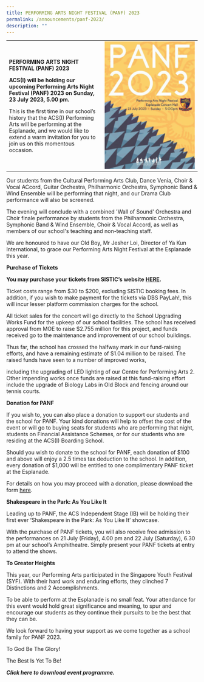 ```yaml
---
title: PERFORMING ARTS NIGHT FESTIVAL (PANF) 2023
permalink: /announcements/panf-2023/
description: ""
---
```

<table style="width: 100%;">
<tbody>
<tr>
<td style="width: 50%;">
<p><strong>PERFORMING ARTS NIGHT FESTIVAL (PANF) 2023</strong></p>
<p><strong>ACS(I) will be holding our upcoming Performing Arts Night Festival (PANF) 2023 on Sunday, 23 July 2023, 5.00 pm.</strong></p>
<p>This is the first time in our school’s history that the ACS(I) Performing Arts will be performing at the Esplanade, and we would like to extend a warm invitation for you to join us on this momentous occasion.</p>

</td>
<td style="width: 50%;"><img src="/images/Happenings/panf%202023.png" alt="">
</td></tr>
</tbody>
</table>
<p>Our students from the Cultural Performing Arts Club, Dance Venia, Choir &amp; Vocal ACcord, Guitar Orchestra, Philharmonic Orchestra, Symphonic Band &amp; Wind Ensemble will be performing that night, and our Drama Club performance will also be screened.</p>
<p>The evening will conclude with a combined 'Wall of Sound' Orchestra and Choir finale performance by students from the Philharmonic Orchestra, Symphonic Band &amp; Wind Ensemble, Choir &amp; Vocal Accord, as well as members of our school's teaching and non-teaching staff.</p>
<p>We are honoured to have our Old Boy, Mr Jesher Loi, Director of Ya Kun International, to grace our Performing Arts Night Festival at the Esplanade this year.</p>
<p><strong>Purchase of Tickets </strong></p>
<p><strong>You may purchase your tickets from SISTIC’s </strong><strong>website</strong> <a href="https://ticketing.sistic.com.sg/sistic/booking/artsnight0723"><strong>HERE</strong></a><strong>.</strong></p>
<p>Ticket costs range from $30 to $200, excluding SISTIC booking fees. In addition, if you wish to make payment for the tickets via DBS PayLah!, this will incur lesser platform commission charges for the school.</p>
<p>All ticket sales for the concert will go directly to the School Upgrading Works Fund for the upkeep of our school facilities. The school has received approval from MOE to raise $2.755 million for this project, and funds received go to the maintenance and improvement of our school buildings.</p>
<p>Thus far, the school has crossed the halfway mark in our fund-raising efforts, and have a remaining estimate of $1.04 million to be raised. The raised funds have seen to a number of improved works,</p>
<p>including the upgrading of LED lighting of our Centre for Performing Arts 2. Other impending works once funds are raised at this fund-raising effort include the upgrade of Biology Labs in Old Block and fencing around our tennis courts.</p>
<p><strong>Donation for PANF </strong></p>
<p>If you wish to, you can also place a donation to support our students and the school for PANF. Your kind donations will help to offset the cost of the event or will go to buying seats for students who are performing that night, students on Financial Assistance Schemes, or for our students who are residing at the ACS(I) Boarding School.</p>
<p>Should you wish to donate to the school for PANF, each donation of $100 and above will enjoy a 2.5 times tax deduction to the school. In addition, every donation of $1,000 will be entitled to one complimentary PANF ticket at the Esplanade.</p>
<p>For details on how you may proceed with a donation, please download the form <a href="https://sites.acsindep.edu.sg/PANF/PANF%202023%20donation%20form.pdf">here</a>.</p>
<p><strong>Shakespeare in the Park: As You Like It </strong></p>
<p>Leading up to PANF, the ACS Independent Stage (IB) will be holding their first ever ‘Shakespeare in the Park: As You Like It’ showcase.</p>
<p>With the purchase of PANF tickets, you will also receive free admission to the performances on 21 July (Friday), 4.00 pm and 22 July (Saturday), 6.30 pm at our school’s Amphitheatre. Simply present your PANF tickets at entry to attend the shows.</p>
<p><strong>To Greater Heights </strong></p>
<p>This year, our Performing Arts participated in the Singapore Youth Festival (SYF). With their hard work and enduring efforts, they clinched 7 Distinctions and 2 Accomplishments.</p>
<p>To be able to perform at the Esplanade is no small feat. Your attendance for this event would hold great significance and meaning, to spur and encourage our students as they continue their pursuits to be the best that they can be.</p>
<p>We look forward to having your support as we come together as a school family for PANF 2023.</p>
<p>To God Be The Glory!</p>
<p>The Best Is Yet To Be!</p>
<p><strong><em>Click here</em></strong><strong><em> to download event programme.</em></strong></p>
<p>&nbsp;</p>